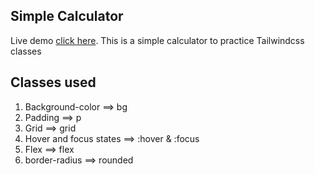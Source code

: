 ## Simple Calculator

Live demo [click here](https://samuel-dwomoh.github.io/Calculator/).
This is a simple calculator to practice Tailwindcss classes

## Classes used

1. Background-color ==> bg
2. Padding ==> p
3. Grid ==> grid
4. Hover and focus states ==> :hover & :focus
5. Flex ==> flex
6. border-radius ==> rounded
